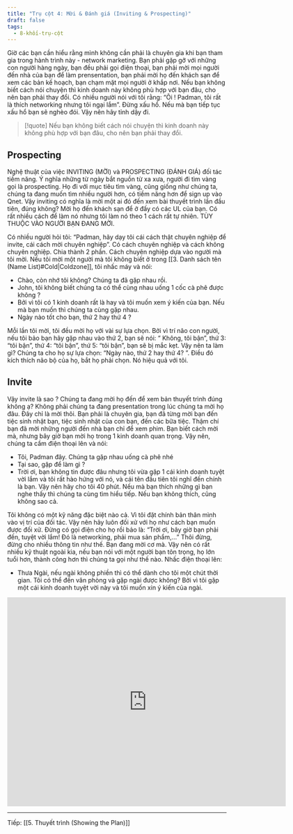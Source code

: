 ```yaml
---
title: "Trụ cột 4: Mời & Đánh giá (Inviting & Prospecting)"
draft: false
tags:
  - 8-khối-trụ-cột
---
```


Giờ các bạn cần hiểu rằng mình không cần phải là chuyên gia khi bạn tham gia trong hành trình này - network marketing. Bạn phải gặp gỡ với những con người hàng ngày, bạn đều phải gọi điện thoại, bạn phải mời mọi người đến nhà của bạn để làm prensentation, bạn phải mời họ đến khách sạn để xem các bản kế hoạch, bạn chạm mặt mọi người ở khắp nơi. Nếu bạn không biết cách nói chuyện thì kinh doanh này không phù hợp với bạn đâu, cho nên bạn phải thay đổi. Có nhiều người nói với tôi rằng: “Ôi ! Padman, tôi rất là thích networking nhưng tôi ngại lắm”. Đừng xấu hổ. Nếu mà bạn tiếp tục xấu hổ bạn sẽ nghèo đói. Vậy nên hãy tỉnh dậy đi.

> [!quote] Nếu bạn không biết cách nói chuyện thì kinh doanh này không phù hợp với bạn đâu, cho nên bạn phải thay đổi.

## Prospecting

Nghệ thuật của việc INVITING (MỜI) và PROSPECTING (ĐÁNH GIÁ) đối tác tiềm năng. Ý nghĩa những từ ngày bắt nguồn từ xa xưa, người đi tìm vàng gọi là prospecting. Họ đi với mục tiêu tìm vàng, cũng giống như chúng ta, chúng ta đang muốn tìm nhiều người hơn, có tiềm năng hơn để sign up vào Qnet. Vậy inviting có nghĩa là mời một ai đó đến xem bài thuyết trình lần đầu tiên, đúng không? Mời họ đến khách sạn để ở đấy có các UL của bạn. Có rất nhiều cách để làm nó nhưng tôi làm nó theo 1 cách rất tự nhiên. TÙY THUỘC VÀO NGƯỜI BẠN ĐANG MỜI.

Có nhiều người hỏi tôi: “Padman, hãy dạy tôi cái cách thật chuyên nghiệp để invite, cái cách mời chuyên nghiệp”. Có cách chuyên nghiệp và cách không chuyên nghiệp. Chia thành 2 phần. Cách chuyên nghiệp dựa vào người mà tôi mời. Nếu tôi mời một người mà tôi không biết ở trong [[3. Danh sách tên (Name List)#Cold|Coldzone]], tôi nhấc máy và nói:

- Chào, còn nhớ tôi không? Chúng ta đã gặp nhau rồi.
- John, tôi không biết chúng ta có thể cùng nhau uống 1 cốc cà phê được không ?
- Bởi vì tôi có 1 kinh doanh rất là hay và tôi muốn xem ý kiến của bạn. Nếu mà bạn muốn thì chúng ta cùng gặp nhau.
- Ngày nào tốt cho bạn, thứ 2 hay thứ 4 ?

Mỗi lần tôi mời, tôi đều mời họ với vài sự lựa chọn. Bởi vì trí não con người, nếu tôi bảo bạn hãy gặp nhau vào thứ 2, bạn sẽ nói: “ Không, tôi bận”, thứ 3: “tôi bận”, thứ 4: “tôi bận”, thứ 5: “tôi bận”, bạn sẽ bị mắc kẹt. Vậy nên ta làm gì? Chúng ta cho họ sự lựa chọn: “Ngày nào, thứ 2 hay thứ 4? ”. Điều đó kích thích não bộ của họ, bắt họ phải chọn. Nó hiệu quả với tôi.

## Invite

Vậy invite là sao ? Chúng ta đang mời họ đến để xem bản thuyết trình đúng không ạ? Không phải chúng ta đang presentation trong lúc chúng ta mời họ đâu. Đây chỉ là mời thôi. Bạn phải là chuyên gia, bạn đã từng mời bạn đến tiệc sinh nhật bạn, tiệc sinh nhật của con bạn, đến các bữa tiệc. Thậm chí bạn đã mời những người đến nhà bạn chỉ để xem phim. Bạn biết cách mời mà, nhưng bây giờ bạn mời họ trong 1 kinh doanh quan trọng. Vậy nên, chúng ta cầm điện thoại lên và nói:

- Tôi, Padman đây. Chúng ta gặp nhau uống cà phê nhé
- Tại sao, gặp để làm gì ?
- Trời ơi, bạn không tin được đâu nhưng tôi vừa gặp 1 cái kinh doanh tuyệt vời lắm và tôi rất hào hứng với nó, và cái tên đầu tiên tôi nghĩ đến chính là bạn. Vậy nên hãy cho tôi 40 phút. Nếu mà bạn thích những gì bạn nghe thấy thì chúng ta cùng tìm hiểu tiếp. Nếu bạn không thích, cũng không sao cả.

Tôi không có một kỹ năng đặc biệt nào cả. Vì tôi đặt chính bản thân mình vào vị trí của đối tác. Vậy nên hãy luôn đối xử với họ như cách bạn muốn được đối xử. Đừng có gọi điện cho họ rồi bảo là: “Trời ơi, bây giờ bạn phải đến, tuyệt vời lắm! Đó là networking, phải mua sản phẩm,…” Thôi đừng, đừng cho nhiều thông tin như thế. Bạn đang mời cơ mà. Vậy nên có rất nhiều kỹ thuật ngoài kia, nếu bạn nói với một người bạn tôn trọng, họ lớn tuổi hơn, thành công hơn thì chúng ta gọi như thế nào. Nhấc điện thoại lên:

- Thưa Ngài, nếu ngài không phiền thì có thể dành cho tôi một chút thời gian. Tôi có thể đến văn phòng và gặp ngài được không? Bởi vì tôi gặp một cái kinh doanh tuyệt vời này và tôi muốn xin ý kiến của ngài.

<iframe width="640" height="480" src="https://www.youtube.com/embed/E8BMff4VcMk" title="YouTube video player" frameborder="0" allow="accelerometer; autoplay; clipboard-write; encrypted-media; gyroscope; picture-in-picture; web-share" allowfullscreen></iframe>

---

Tiếp: [[5. Thuyết trình (Showing the Plan)]]
